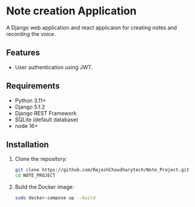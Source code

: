 # Note creation Application

A Django web application and react applicaion for creating notes and recording the voice.

## Features

- User authentication using JWT.


## Requirements

- Python 3.11+
- Django 5.1.2
- Django REST Framework 
- SQLite (default database)
- node 16+

## Installation

1. Clone the repository:
   ```bash
   git clone https://github.com/RajeshChoudharytech/Note_Project.git
   cd NOTE_PROJECT

2. Build the Docker image:
   ```bash
   sudo docker-compose up --build 